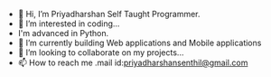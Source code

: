 - 👋 Hi, I’m Priyadharshan
Self Taught Programmer.
- 👀 I’m interested in coding...
- I'm advanced in Python.
- 🌱 I’m currently building Web applications and Mobile applications
- 💞️ I’m looking to collaborate on my projects...
- 📫 How to reach me .mail id:priyadharshansenthil@gmail.com
<!---
Priyadharshan0903/Priyadharshan0903 is a ✨ special ✨ repository because its `README.md` (this file) appears on your GitHub profile.
You can click the Preview link to take a look at your changes.
--->
